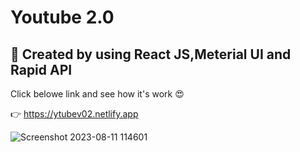 # Youtube 2.0

## 📌 Created by using React JS,Meterial UI and Rapid API 

Click belowe link and see how it's work 😍

 👉 https://ytubev02.netlify.app

![Screenshot 2023-08-11 114601](https://github.com/Sachintha-Samarathunga/Youtube-2.0/assets/98406068/c61cc902-7c3b-4318-9b8f-2b69949db6f1)
